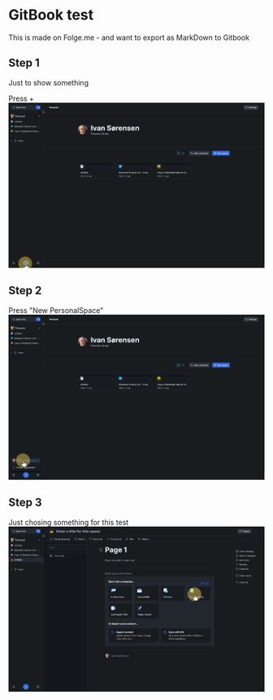 
# GitBook test
This is made on Folge.me - and want to export as MarkDown to Gitbook

## Step 1
Just to show something

Press + 
![Step 1](.gitbook/assets/step-0.png)

## Step 2
Press "New PersonalSpace"
![Step 2](.gitbook/assets/step-1.png)

## Step 3
Just chosing something for this test
![Step 3](.gitbook/assets/step-2.png)


